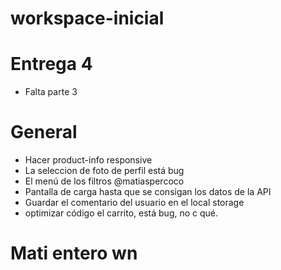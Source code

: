 # workspace-inicial

# Entrega 4
- Falta parte 3
# General
- Hacer product-info responsive
- La seleccion de foto de perfil está bug
- El menú de los filtros @matiaspercoco
- Pantalla de carga hasta que se consigan los datos de la API
- Guardar el comentario del usuario en el local storage
- optimizar código el carrito, está bug, no c qué.
# Mati entero wn

